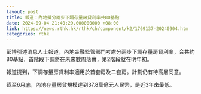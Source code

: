 ```yaml
---
layout: post
title: 報道：內地擬分兩步下調存量房貸利率共80基點
date: 2024-09-04 21:40:29.000000000 +08:00
link: https://news.rthk.hk/rthk/ch/component/k2/1769137-20240904.htm
categories: rthk
---
```


彭博引述消息人士報道，內地金融監管部門考慮分兩步下調存量房貸利率，合共約80基點，首階段下調將在未來數周落實，第2階段就在明年初。

報道提到，下調存量房貸利率適用於首套房及二套房。計劃仍有待高層同意。

截至6月底，內地存量房貸規模達到37.8萬億元人民幣，是近3年來最低。
